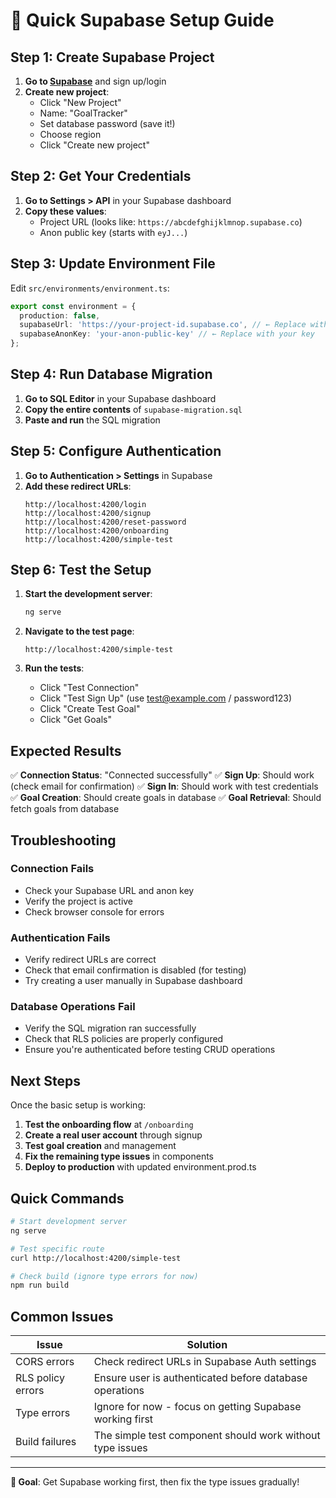# 🚀 Quick Supabase Setup Guide

## Step 1: Create Supabase Project

1. **Go to [Supabase](https://supabase.com)** and sign up/login
2. **Create new project**:
   - Click "New Project"
   - Name: "GoalTracker"
   - Set database password (save it!)
   - Choose region
   - Click "Create new project"

## Step 2: Get Your Credentials

1. **Go to Settings > API** in your Supabase dashboard
2. **Copy these values**:
   - Project URL (looks like: `https://abcdefghijklmnop.supabase.co`)
   - Anon public key (starts with `eyJ...`)

## Step 3: Update Environment File

Edit `src/environments/environment.ts`:

```typescript
export const environment = {
  production: false,
  supabaseUrl: 'https://your-project-id.supabase.co', // ← Replace with your URL
  supabaseAnonKey: 'your-anon-public-key' // ← Replace with your key
};
```

## Step 4: Run Database Migration

1. **Go to SQL Editor** in your Supabase dashboard
2. **Copy the entire contents** of `supabase-migration.sql`
3. **Paste and run** the SQL migration

## Step 5: Configure Authentication

1. **Go to Authentication > Settings** in Supabase
2. **Add these redirect URLs**:
   ```
   http://localhost:4200/login
   http://localhost:4200/signup
   http://localhost:4200/reset-password
   http://localhost:4200/onboarding
   http://localhost:4200/simple-test
   ```

## Step 6: Test the Setup

1. **Start the development server**:
   ```bash
   ng serve
   ```

2. **Navigate to the test page**:
   ```
   http://localhost:4200/simple-test
   ```

3. **Run the tests**:
   - Click "Test Connection"
   - Click "Test Sign Up" (use test@example.com / password123)
   - Click "Create Test Goal"
   - Click "Get Goals"

## Expected Results

✅ **Connection Status**: "Connected successfully"
✅ **Sign Up**: Should work (check email for confirmation)
✅ **Sign In**: Should work with test credentials
✅ **Goal Creation**: Should create goals in database
✅ **Goal Retrieval**: Should fetch goals from database

## Troubleshooting

### Connection Fails
- Check your Supabase URL and anon key
- Verify the project is active
- Check browser console for errors

### Authentication Fails
- Verify redirect URLs are correct
- Check that email confirmation is disabled (for testing)
- Try creating a user manually in Supabase dashboard

### Database Operations Fail
- Verify the SQL migration ran successfully
- Check that RLS policies are properly configured
- Ensure you're authenticated before testing CRUD operations

## Next Steps

Once the basic setup is working:

1. **Test the onboarding flow** at `/onboarding`
2. **Create a real user account** through signup
3. **Test goal creation** and management
4. **Fix the remaining type issues** in components
5. **Deploy to production** with updated environment.prod.ts

## Quick Commands

```bash
# Start development server
ng serve

# Test specific route
curl http://localhost:4200/simple-test

# Check build (ignore type errors for now)
npm run build
```

## Common Issues

| Issue | Solution |
|-------|----------|
| CORS errors | Check redirect URLs in Supabase Auth settings |
| RLS policy errors | Ensure user is authenticated before database operations |
| Type errors | Ignore for now - focus on getting Supabase working first |
| Build failures | The simple test component should work without type issues |

---

**🎯 Goal**: Get Supabase working first, then fix the type issues gradually! 